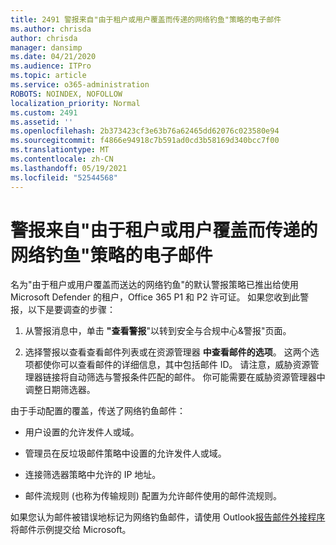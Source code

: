 ```yaml
---
title: 2491 警报来自"由于租户或用户覆盖而传递的网络钓鱼"策略的电子邮件
ms.author: chrisda
author: chrisda
manager: dansimp
ms.date: 04/21/2020
ms.audience: ITPro
ms.topic: article
ms.service: o365-administration
ROBOTS: NOINDEX, NOFOLLOW
localization_priority: Normal
ms.custom: 2491
ms.assetid: ''
ms.openlocfilehash: 2b373423cf3e63b76a62465dd62076c023580e94
ms.sourcegitcommit: f4866e94918c7b591ad0cd3b58169d340bcc7f00
ms.translationtype: MT
ms.contentlocale: zh-CN
ms.lasthandoff: 05/19/2021
ms.locfileid: "52544568"
---
```

# <a name="alert-email-messages-from-the-phish-delivered-due-to-tenant-or-user-override-policy"></a>警报来自"由于租户或用户覆盖而传递的网络钓鱼"策略的电子邮件

名为"由于租户或用户覆盖而送达的网络钓鱼"的默认警报策略已推出给使用 Microsoft Defender 的租户，Office 365 P1 和 P2 许可证。 如果您收到此警报，以下是要调查的步骤：

1. 从警报消息中，单击 **"查看警报**"以转到安全与合规中心&警报"页面。

2. 选择警报以查看查看邮件列表或在资源管理器 **中查看邮件的选项**。  这两个选项都使你可以查看邮件的详细信息，其中包括邮件 ID。 请注意，威胁资源管理器链接将自动筛选与警报条件匹配的邮件。 你可能需要在威胁资源管理器中调整日期筛选器。

由于手动配置的覆盖，传送了网络钓鱼邮件：

- 用户设置的允许发件人或域。

- 管理员在反垃圾邮件策略中设置的允许发件人或域。

- 连接筛选器策略中允许的 IP 地址。

- 邮件流规则 (也称为传输规则) 配置为允许邮件使用的邮件流规则。

如果您认为邮件被错误地标记为网络钓鱼邮件，请使用 Outlook[报告邮件外接程序](https://support.office.com/article/b5caa9f1-cdf3-4443-af8c-ff724ea719d2)将邮件示例提交给 Microsoft。
